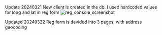 Update 20240321
New client is created in the db. I used hardcoded values for long and lat in reg form
![reg_console_screenshot](https://github.com/JoiZs/comp231-004-Team-10-W24-/assets/146116340/22bf29f2-becb-4665-b3c0-1198c259b893)

Updated 20240322
Reg form is devided into 3 pages, with address geocoding
